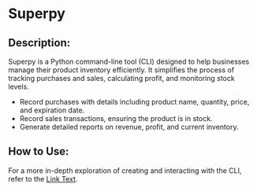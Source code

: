 # Superpy

## Description:
Superpy is a Python command-line tool (CLI) designed to help businesses manage their product inventory efficiently. It simplifies the process of tracking purchases and sales, calculating profit, and monitoring stock levels.

- Record purchases with details including product name, quantity, price, and expiration date.
- Record sales transactions, ensuring the product is in stock.
- Generate detailed reports on revenue, profit, and current inventory.

## How to Use:
For a more in-depth exploration of creating and interacting with the CLI, refer to the [Link Text](UsageGuide.md).
